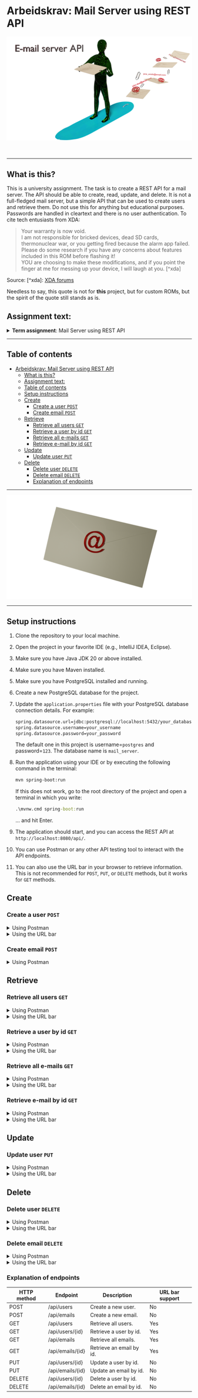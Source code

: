 # Arbeidskrav: Mail Server using REST API

![Bilde](src/main/resources/static/resources/Epostsending11.png)

![]()

---

## What is this?
This is a university assignment. The task is to create a REST API for a mail server. The API should be able to create, read, update, and delete. It is not a full-fledged mail server, but a simple API that can be used to create users and retrieve them. Do not use this for anything but educational purposes. Passwords are handled in cleartext and there is no user authentication. To cite tech entusiasts from XDA:
> Your warranty is now void.   
> I am not responsible for bricked devices, dead SD cards, thermonuclear war, or you getting fired because the alarm app failed.   
> Please do some research if you have any concerns about features included in this ROM before flashing it!  
> YOU are choosing to make these modifications, and if you point the finger at me for messing up your device, I will laugh at you. [^xda]

Source: [^xda]: [XDA forums](https://xdaforums.com/t/funny-warnings.1896297/)

Needless to say, this quote is not for __this__ project, but for custom ROMs, but the spirit of the quote still stands as is.

## Assignment text:
<details>
  <summary>
    <b>Term assignment</b>: Mail Server using REST API</h5>
  </summary>
<h4>Spring Boot Mail Server REST API with PostgreSQL</h4>
<h5>Objectives:</h5>
<ol>
  <li>Learn how to set up a Spring Boot application with Maven</li>
<li>Implement RESTful web services with Spring</li>
<li>Use Spring Data JPA to integrate with a PostgreSQL database</li>
<li>Practice designing and implementing database entities and relationships</li>
</ol>

<h5>Requirements:</h5>
<ul>
  <li><strong>Java JDK 20 or above</strong></li>
<li><strong>Maven</strong> (for project management and build)</li>
<li><strong>Spring Boot</strong>(latest stable version)</li>
<li><strong>Spring data JPA</strong></li>
<li><strong>PostgreSQL</strong>(database)</li>
<li><strong>Lombok</strong>(optional, to reduce boilerplate code)</li>
</ul>

<h5>Assignment tasks:</h5>
<ol>
<li><strong>Project setup</strong></li>
  <ul>
    <li>Create a new Spring Boot project using Spring Initializr (https://start.spring.io/). Choose Maven as the build tool and include dependencies for Spring Web, Spring Data JPA, and PostgreSQL driver.</li>
  </ul>
<li><strong>Database configuration</strong></li>
  <ul>
    <li>Install PostgreSQL and create a new database for your application.</li>
<li>Configure your application to connect to the PostgreSQL database by updating <code>application.properties</code> with the correct database URL, username, and password.</li>
  </ul>
<li><strong>Model Definition</strong></li>
  <ul>
    <li>Define (at least) two main entities: <code>User</code> and <code>Email</code>. Consider adding more entities if you want.</li>
<li>Implement the necessary relationships between entities (e.g., one-to-many, many-to-many).</li>
<ul>
  <li>The <code>User</code> entity should include fields like <code>id</code> (primary key), <code>username</code>, <code>email</code>, <code>password</code>.</li>
<li>The <code>Email</code> entity should have fields such as <code>id</code> (primary key), <code>fromEmail</code>, <code>toEmail</code>, <code>subject</code>, <code>body</code>, <code>timestamp</code>.</li>
</ul>
<li>Use JPA annotations to map these entities to your PostgreSQL database tables.</li>
  </ul>
<li><strong>Repository Layer</strong></li>
    <ul>
        <li>Create JPA repositories for each entity to facilitate CRUD operations.</li>
    </ul>
<li><strong>Service Layer</strong></li>
    <ul>
        <li>Implement service classes to encapsulate the business logic for user and email management.</li>
    </ul>
<li><strong>Controller Layer</strong></li>
<ul>
  <li>Develop REST controllers to expose HTTP endpoints for managing users and emails.</li>
<li>Endpoints could include user creation, deletion, update, fetching user details, sending emails, listing received/sent emails, and email deletion.</li>
</ul>
<li><strong>Documentation</strong></li>
<ul>
<li>Document your REST API endpoints using tools like Swagger or Spring Rest Docs</li>
</ul>
</ol>

<h5>Submission Guidelines:</h5>
<ul>
<li>Ensure your code is well-structured, properly commented, and follows Java coding best practices.</li>
<li>Include a <code>README.md</code> file with setup instructions, including how to configure and start the PostgreSQL database, build and run your Spring Boot application, and any other relevant information.</li>
<li>Submit your project as a zip file or provide a link to a Git repository containing your Maven project.</li>
</ul>

<h5>Evaluation Criteria:</h5>
<ul>
<li>Correctness: Application functions according to the requirements.</li>
<li>Database Integration: Effective use of Spring Data JPA with PostgreSQL</li>
<li>Documentation: Clarity and completeness of documentation for using the API and setting up the project</li>
</ul>

<blockquote>Source: <a href="https://usn.instructure.com/courses/33298/assignments/114253?module_item_id=621513">Canvas: OBJ2100 Objektorientert programmering 2 25V Hønefoss </a></blockquote>
</details>

---

## Table of contents
<!-- TOC -->
* [Arbeidskrav: Mail Server using REST API](#arbeidskrav-mail-server-using-rest-api)
  * [What is this?](#what-is-this)
  * [Assignment text:](#assignment-text)
  * [Table of contents](#table-of-contents)
  * [Setup instructions](#setup-instructions)
  * [Create](#create-)
    * [Create a user `POST`](#create-a-user-post)
    * [Create email `POST`](#create-email-post)
  * [Retrieve](#retrieve)
    * [Retrieve all users `GET`](#retrieve-all-users-get)
    * [Retrieve a user by id `GET`](#retrieve-a-user-by-id-get)
    * [Retrieve all e-mails `GET`](#retrieve-all-e-mails-get)
    * [Retrieve e-mail by id `GET`](#retrieve-e-mail-by-id-get)
  * [Update](#update)
    * [Update user `PUT`](#update-user-put)
  * [Delete](#delete)
    * [Delete user `DELETE`](#delete-user-delete)
    * [Delete email `DELETE`](#delete-email-delete)
    * [Explanation of endpoints](#explanation-of-endpoints)
<!-- TOC -->

---

![Bilde](src/main/resources/static/resources/Mail.png)

---

## Setup instructions
1. Clone the repository to your local machine.
2. Open the project in your favorite IDE (e.g., IntelliJ IDEA, Eclipse).
3. Make sure you have Java JDK 20 or above installed.
4. Make sure you have Maven installed.
5. Make sure you have PostgreSQL installed and running.
6. Create a new PostgreSQL database for the project.
7. Update the `application.properties` file with your PostgreSQL database connection details. For example:
   ```properties
   spring.datasource.url=jdbc:postgresql://localhost:5432/your_database_name
   spring.datasource.username=your_username
   spring.datasource.password=your_password
   ```
   The default one in this project is username=`postgres` and password=`123`. The database name is `mail_server`.
8. Run the application using your IDE or by executing the following command in the terminal:
   ```bash
   mvn spring-boot:run
   ```
   If this does not work, go to the root directory of the project and open a terminal in which you write:

    ```cmd
    .\mvnw.cmd spring-boot:run
    ```
   ... and hit Enter.

9. The application should start, and you can access the REST API at `http://localhost:8080/api/`.
10. You can use Postman or any other API testing tool to interact with the API endpoints.
11. You can also use the URL bar in your browser to retrieve information. This is not recommended for `POST`, `PUT`, or `DELETE` methods, but it works for `GET` methods.


## Create 
### Create a user `POST`

<details>
<summary>
Using Postman
</summary>

1. Open Postman and create a new HTTPS workspace if you don't already have one
2. We want to create a user so choose the <code>POST</code> label under the REST API basics: CRUD, test & variable dropdown menu.
3. Enter the URL http://localhost:8080/api/users in the address bar
4. In the body field, make sure raw JSON is selected.
5.
   ```json
   {
     "username": "john_doe",
     "email": "john_doe@email.com",
     "password": "password"
   }
   ```

6. Press the <code>Send</code> button.
   If you see the number <code>200</code> in a toast everything went as expected. If you see something else, something went wrong.

</details>

<details>
<summary>
Using the URL bar
</summary>

☝️🤓 This is unsupported and not recommended. You can only __retrieve__ (`GET`) information from the URL bar.

</details>

### Create email `POST`
<details>
<summary>Using Postman</summary>

1. Make sure you've chosen POST in your Postman workspace.
2. In the raw JSON, enter fields "fromEmail", "toEmail", "subject", and "body". Leave id and timestamp empty. For example:
    ```json
    {
        "fromEmail":"johndoe@email.com",
        "toEmail":"janesmith@email.com",
        "subject":"HOA Terms and conditions",
        "body":"Blablabla legal mumbojumbo see attachment"
    }
    ```
3. Hit Send.

   >You can only add one e-mail at a time. You can not add several e-mails at once. This is not supported.

</details>

## Retrieve

### Retrieve all users `GET`
<details>
  <summary>
  Using Postman
  </summary>

1. Make sure you have chosen GET in your Postman workspace.
2. Enter the URL http://localhost:8080/api/users in the address bar
3. Press the <code>Send</code> button.

</details>

<details>
  <summary>
  Using the URL bar
  </summary>

1. Open your browser and enter the URL http://localhost:8080/api/users in the address bar
2. Press enter.

</details>

### Retrieve a user by id `GET`

<details>
  <summary>
    Using Postman
  </summary>

1. Make sure you have chosen GET in your Postman workspace.
2. Enter the URL http://localhost:8080/api/users/{id} in the address bar
3. Replace {id} with the id of the user you want to retrieve.
4. Press the <code>Send</code> button.

</details>

<details>
  <summary>
    Using the URL bar
  </summary>

1. Open your browser and enter the URL http://localhost:8080/api/users/{id} in the address bar
2. Replace {id} with the id of the user you want to retrieve.
3. Press enter.

</details>

### Retrieve all e-mails `GET`
<details>
  <summary>
    Using Postman
  </summary>

1. Make sure you have chosen GET in your Postman workspace.
2. Enter the URL http://localhost:8080/api/emails in the address bar
3. Press the <code>Send</code> button.

</details>

<details>
  <summary>
    Using the URL bar
  </summary>

1. Open your browser and enter the URL http://localhost:8080/api/emails in the address bar
2. Press enter.
</details>

### Retrieve e-mail by id `GET`

<details>
<summary>Using Postman</summary>

1. Make sure you have chosen GET in your Postman workspace.
2. Enter the URL http://localhost:8080/api/emails/{id} in the address bar
3. Replace {id} with the id of the e-mail you want to retrieve.
4. Press the <code>Send</code> button.

</details>

<details>
<summary>Using the URL bar</summary>

1. Open your browser and enter the URL http://localhost:8080/api/emails/{id} in the address bar
2. Replace {id} with the id of the e-mail you want to retrieve.
3. Press enter.

</details>

## Update
### Update user `PUT`

<details>
<summary>
Using Postman
</summary>

1. Make sure you have chosen PUT in your Postman workspace.
2. Enter the URL http://localhost:8080/api/users/{id} in the address bar
3. Replace {id} with the id of the user you want to update.
4. In the body field, make sure raw JSON is selected.
5. Change the JSON fields to the new values you want to update. Leave the ID field.
6. Click Send.
</details>

<details>
<summary>
Using the URL bar
</summary>

You can only retrieve information from the URL bar, you can not `POST`, `PUT` or `DELETE`. Even on YouTube, this is the case. Let's try to change the title of someone's video. First we need the video ID. The arguments for YouTube are `watch`. Watch what? `v` for video. So `youtube.com/watch?v={videoID}` lets us watch that video. This equals the `GET` method. First we need to get the video-ID of the video we want to change the title of. Get the [video ID here](https://www.youtube.com/watch?v=dQw4w9WgXcQ). Then change the `watch` keyword to `edit` and hit enter.

</details>

## Delete

### Delete user `DELETE`
<details>
<summary>
Using Postman
</summary>

1. Copy the entry of the person you want to delete by using the GET method.
2. Make sure you have chosen the `DELETE` method.
3. Paste the information into the `Body` field. Like this:
    
   ```json
    {
      "id": 1,
      "username": "johndoe0",
      "email": "john_doe@email.com",
      "password": "password"
    }
    ```
   
    Note: You can not delete several entries at once. You can only delete one entry at a time.  
   

4. Hit Send.
</details>

<details>
<summary>
Using the URL bar
</summary>
Nope. Absolutely not. This is not allowed nor recommended.
</details>

### Delete email `DELETE`

<details>
<summary>
Using Postman
</summary>

1. Copy the entry of the email you want to delete by using the GET method.
2. Make sure you have chosen the `DELETE` method.
3. Paste the information into the `Body` field. Like this:

    ```json
    {
        "id": 3,
        "fromEmail": "johndoe@email.com",
        "toEmail": "janesmith@email.com",
        "subject": "RE:RE:HOA Terms and conditions",
        "body": "There is no need to send it anew, you already have it. The e-mail client uses the paperclip as a symbol of attachment. Please click the attachment, in which is the paperclip, in order to download the HOA terms and conditions.",
        "timestamp": "2025-04-09T15:50:10.814065",
        "sentAt": null,
        "receivedAt": null
    }
    ```
4. Hit Send.

> You can also copy the `localhost:8080/api/emails/{id}` and click Send after replacing the {id} with the id of the email you want to delete. This will delete the email with the id you specified. You can not delete several entries at once. You can only delete one entry at a time.

</details>

<details>
<summary>
Using the URL bar
</summary>
You can't.
</details>

### Explanation of endpoints

| HTTP method | Endpoint         | Description              | URL bar support |
|-------------|------------------|--------------------------|-----------------|
| POST        | /api/users       | Create a new user.       | No              |
| POST        | /api/emails      | Create a new email.      | No              |
| GET         | /api/users       | Retrieve all users.      | Yes             |
| GET         | /api/users/{id}  | Retrieve a user by id.   | Yes             |
| GET         | /api/emails      | Retrieve all emails.     | Yes             |
| GET         | /api/emails/{id} | Retrieve an email by id. | Yes             |
| PUT         | /api/users/{id}  | Update a user by id.     | No              |
| PUT         | /api/emails/{id} | Update an email by id.   | No              |
| DELETE      | /api/users/{id}  | Delete a user by id.     | No              |
| DELETE      | /api/emails/{id} | Delete an email by id.   | No              |


